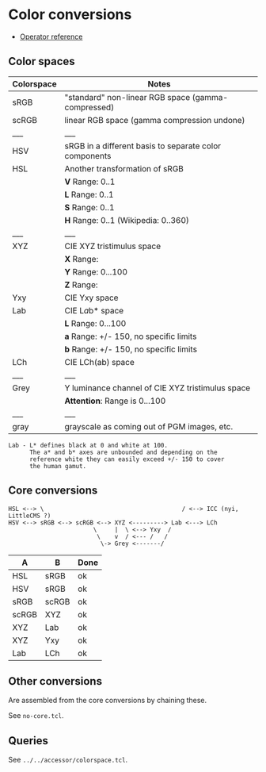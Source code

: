 # Color conversions

  - [Operator reference](/doc/trunk/doc/transform_color.md)

## Color spaces

|Colorspace	|Notes							|
|---		|---							|
|sRGB		|"standard" non-linear RGB space (gamma-compressed)	|
|scRGB		|linear RGB space (gamma compression undone)		|
|___		|___							|
|HSV		|sRGB in a different basis to separate color components |
|HSL		|Another transformation of sRGB				|
|		|__V__ Range: 0..1	   				|
|		|__L__ Range: 0..1	   				|
|		|__S__ Range: 0..1					|
|		|__H__ Range: 0..1 (Wikipedia: 0..360)			|
|___		|___							|
|XYZ		|CIE XYZ tristimulus space				|
|		|__X__ Range:	     					|
|		|__Y__ Range: 0...100					|
|		|__Z__ Range: 						|
|Yxy		|CIE Yxy space						|
|Lab		|CIE L*a*b* space					|
|		|__L__ Range: 0...100					|
|		|__a__ Range: +/- 150, no specific limits		|
|		|__b__ Range: +/- 150, no specific limits		|
|LCh		|CIE LCh(ab) space					|
|___		|___							|
|Grey		|Y luminance channel of CIE XYZ tristimulus space	|
|		|__Attention__: Range is 0...100	    		|
|___		|___							|
|gray		|grayscale as coming out of PGM images, etc.            |

```
Lab - L* defines black at 0 and white at 100.
      The a* and b* axes are unbounded and depending on the
      reference white they can easily exceed +/- 150 to cover
      the human gamut.
```

## Core conversions

```
HSL <--> \                                       / <--> ICC (nyi, LittleCMS ?)
HSV <--> sRGB <--> scRGB <--> XYZ <---------> Lab <---> LCh
                        \     |  \ <--> Yxy  /
                         \    v  / <--- /   /
                          \-> Grey <-------/
```

|A	|B	|Done	|
|---	|---	|---	|
|HSL	|sRGB	|ok	|
|HSV	|sRGB	|ok	|
|sRGB	|scRGB	|ok	|
|scRGB	|XYZ	|ok	|
|XYZ	|Lab	|ok	|
|XYZ	|Yxy	|ok	|
|Lab	|LCh	|ok	|

## Other conversions

Are assembled from the core conversions by chaining these.

See `no-core.tcl`.

## Queries

See `../../accessor/colorspace.tcl`.
